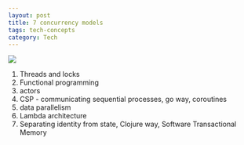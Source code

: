 ```yaml
---
layout: post
title: 7 concurrency models 
tags: tech-concepts
category: Tech 
--- 
```



![](https://i.gr-assets.com/images/S/compressed.photo.goodreads.com/books/1379392779l/18467564.jpg)

1. Threads and locks
2. Functional programming
3. actors 
4. CSP - communicating sequential processes, go way, coroutines 
5. data parallelism  
6. Lambda architecture
7. Separating identity from state, Clojure way, Software Transactional Memory